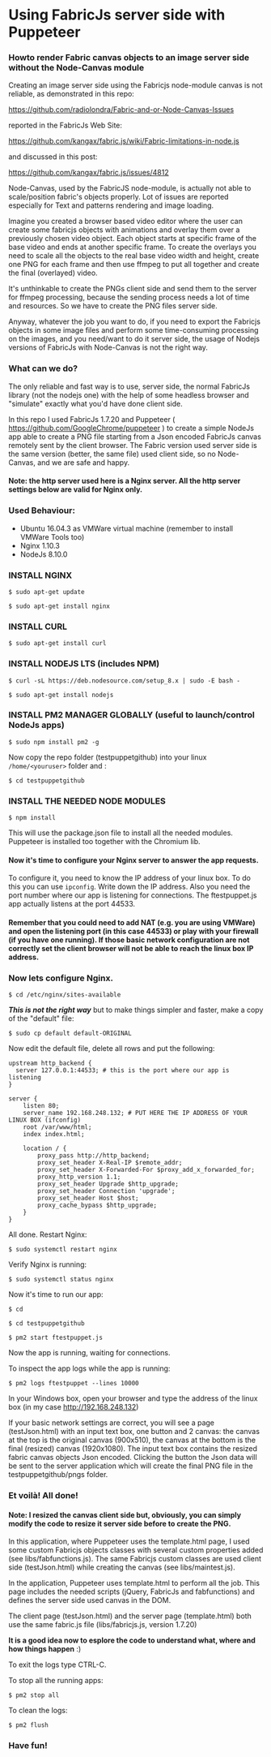 # Using FabricJs server side with Puppeteer
### Howto render Fabric canvas objects to an image server side without the Node-Canvas module

Creating an image server side using the Fabricjs node-module canvas is not reliable, as demonstrated in this repo:

https://github.com/radiolondra/Fabric-and-or-Node-Canvas-Issues

reported in the FabricJs Web Site:

https://github.com/kangax/fabric.js/wiki/Fabric-limitations-in-node.js

and discussed in this post:

https://github.com/kangax/fabric.js/issues/4812

Node-Canvas, used by the FabricJS node-module, is actually not able to scale/position fabric's objects properly. Lot of issues are reported especially for Text and patterns rendering and image loading.

Imagine you created a browser based video editor where the user can create some fabricjs objects with animations and overlay them over a previously chosen video object. Each object starts at specific frame of the base video and ends at another specific frame. To create the overlays you need to scale all the objects to the real base video width and height, create one PNG for each frame and then use ffmpeg to put all together and create the final (overlayed) video.

It's unthinkable to create the PNGs client side and send them to the server for ffmpeg processing, because the sending process needs a lot of time and resources. So we have to create the PNG files server side.

Anyway, whatever the job you want to do, if you need to export the Fabricjs objects in some image files and perform some time-consuming processing on the images, and you need/want to do it server side, the usage of Nodejs versions of FabricJs with Node-Canvas is not the right way.

### What can we do?

The only reliable and fast way is to use, server side, the normal FabricJs library (not the nodejs one) with the help of some headless browser and "simulate" exactly what you'd have done client side.

In this repo I used FabricJs 1.7.20 and Puppeteer ( https://github.com/GoogleChrome/puppeteer ) to create a simple NodeJs app able to create a PNG file starting from a Json encoded FabricJs canvas remotely sent by the client browser. The Fabric version used server side is the same version (better, the same file) used client side, so no Node-Canvas, and we are safe and happy.

#### Note: the http server used here is a Nginx server. All the http server settings below are valid for Nginx only.

### Used Behaviour:

- Ubuntu 16.04.3 as VMWare virtual machine (remember to install VMWare Tools too)
- Nginx 1.10.3
- NodeJs 8.10.0

### INSTALL NGINX

```$ sudo apt-get update```

```$ sudo apt-get install nginx```

### INSTALL CURL

```$ sudo apt-get install curl```

### INSTALL NODEJS LTS (includes NPM)

```$ curl -sL https://deb.nodesource.com/setup_8.x | sudo -E bash -```

```$ sudo apt-get install nodejs```

### INSTALL PM2 MANAGER GLOBALLY (useful to launch/control NodeJs apps)

```$ sudo npm install pm2 -g```

Now copy the repo folder (testpuppetgithub) into your linux ```/home/<youruser>``` folder and :

```$ cd testpuppetgithub```

### INSTALL THE NEEDED NODE MODULES

```$ npm install```

This will use the package.json file to install all the needed modules. Puppeteer is installed too together with the Chromium lib.


#### Now it's time to configure your Nginx server to answer the app requests.

To configure it, you need to know the IP address of your linux box. To do this you can use ```ipconfig```. Write down the IP address.
Also you need the port number where our app is listening for connections. The ftestpuppet.js app actually listens at the port 44533.

#### Remember that you could need to add NAT (e.g. you are using VMWare) and open the listening port (in this case 44533) or play with your firewall (if you have one running). If those basic network configuration are not correctly set the client browser will not be able to reach the linux box IP address.

### Now lets configure Nginx.

```$ cd /etc/nginx/sites-available```

**_This is not the right way_** but to make things simpler and faster, make a copy of the "default" file:

```$ sudo cp default default-ORIGINAL```

Now edit the default file, delete all rows and put the following:

```
upstream http_backend {
  server 127.0.0.1:44533; # this is the port where our app is listening
}

server {
	listen 80;
	server_name 192.168.248.132; # PUT HERE THE IP ADDRESS OF YOUR LINUX BOX (ifconfig)
	root /var/www/html;
	index index.html;

	location / {
		proxy_pass http://http_backend;
		proxy_set_header X-Real-IP $remote_addr;
		proxy_set_header X-Forwarded-For $proxy_add_x_forwarded_for;
		proxy_http_version 1.1;
		proxy_set_header Upgrade $http_upgrade;
		proxy_set_header Connection 'upgrade';
		proxy_set_header Host $host;
		proxy_cache_bypass $http_upgrade;
	}
}
```

All done. Restart Nginx:

```$ sudo systemctl restart nginx```

Verify Nginx is running:

```$ sudo systemctl status nginx```

Now it's time to run our app:

```
$ cd

$ cd testpuppetgithub

$ pm2 start ftestpuppet.js
```
Now the app is running, waiting for connections.

To inspect the app logs while the app is running:

```$ pm2 logs ftestpuppet --lines 10000```

In your Windows box, open your browser and type the address of the linux box (in my case http://192.168.248.132)

If your basic network settings are correct, you will see a page (testJson.html) with an input text box, one button and 2 canvas: the canvas at the top is the original canvas (900x510), the canvas at the bottom is the final (resized) canvas (1920x1080). The input text box contains the resized fabric canvas objects Json encoded. Clicking the button the Json data will be sent to the server application which will create the final PNG file in the testpuppetgithub/pngs folder. 

### Et voilà! All done!

#### Note: I resized the canvas client side but, obviously, you can simply modify the code to resize it server side before to create the PNG.

In this application, where Puppeteer uses the template.html page, I used some custom Fabricjs objects classes with several custom properties added (see libs/fabfunctions.js). The same Fabricjs custom classes are used client side (testJson.html) while creating the canvas (see libs/maintest.js).

In the application, Puppeteer uses template.html to perform all the job. This page includes the needed scripts (jQuery, FabricJs and fabfunctions) and defines the server side used canvas in the DOM.

The client page (testJson.html) and the server page (template.html) both use the same fabric.js file (libs/fabricjs.js, version 1.7.20)

**It is a good idea now to esplore the code to understand what, where and how things happen** :)

To exit the logs type CTRL-C.

To stop all the running apps:

```$ pm2 stop all```

To clean the logs:

```$ pm2 flush```

### Have fun!
